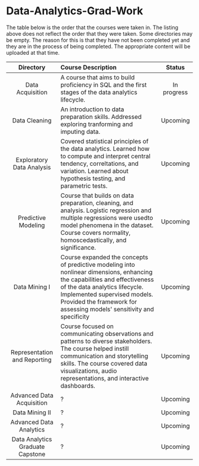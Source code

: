 # Data-Analytics-Grad-Work

The table below is the order that the courses were taken in.  The listing above does not reflect the order that they were taken.  Some directories may be empty.  The reason for this is that they have not been completed yet and they are in the process of being completed.  The appropriate content will be uploaded at that time.

**Directory**|**Course Description**| Status
|:-----:|:-----| :-----: |
Data Acquisition | A course that aims to build proficiency in SQL and the first stages of the data analytics lifecycle.| In progress
Data Cleaning |  An introduction  to data preparation skills.  Addressed exploring tranforming and imputing data.| Upcoming
Exploratory Data Analysis | Covered statistical principles of the data analytics.  Learned how to compute and interpret central tendency, correltations, and variation. Learned about hypothesis testing, and parametric tests. | Upcoming
Predictive Modeling| Course that builds on data preparation, cleaning, and analysis. Logistic regression and multiple regressions were usedto model phenomena in the dataset.  Course covers normality, homoscedastically, and significance.| Upcoming
Data Mining I | Course expanded the concepts of predictive modeling into nonlinear dimensions, enhancing the capabilities and effectiveness of the data analytics lifecycle. Implemented supervised models.  Provided the framework for assessing models' sensitivity and specificity | Upcoming
Representation and Reporting | Course focused  on communicating observations and patterns to diverse stakeholders. The course helped instill communication and storytelling skills. The course covered data visualizations, audio representations, and interactive dashboards.  | Upcoming
Advanced Data Acquisition | ? | Upcoming
Data Mining II | ? | Upcoming
Advanced Data Analytics | ? | Upcoming
Data Analytics Graduate Capstone | ? | Upcoming
